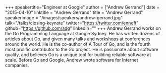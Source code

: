 +++
speakertitle="Engineer at Google"
author = ["Andrew Gerrand"]
date = "2015-04-10"
linktitle = "Andrew Gerrand"
title = "Andrew Gerrand"
speakerimage = "/images/speakers/andrew-gerrand.jpg"
talk="/talks/closing-keynote"
twitter="https://twitter.com/enneff"
github="https://github.com/adg"
linkedin=""
+++
Andrew Gerrand works on the Go Programming Language at Google Sydney. He has written dozens of articles about Go, and given many talks and workshops at conferences around the world. He is the co-author of A Tour of Go, and is the fourth most prolific contributor to the Go project. He is passionate about software quality, and believes Go is a unique tool for building reliable software at scale. Before Go and Google, Andrew wrote software for Internet companies.
